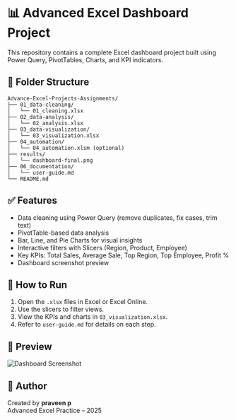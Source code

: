
# 📊 Advanced Excel Dashboard Project

This repository contains a complete Excel dashboard project built using Power Query, PivotTables, Charts, and KPI indicators.

## 📁 Folder Structure

```
Advance-Excel-Projects-Assignments/
├── 01_data-cleaning/
│   └── 01_cleaning.xlsx
├── 02_data-analysis/
│   └── 02_analysis.xlsx
├── 03_data-visualization/
│   └── 03_visualization.xlsx
├── 04_automation/
│   └── 04_automation.xlsm (optional)
├── results/
│   └── dashboard-final.png
├── 06_documentation/
│   └── user-guide.md
└── README.md
```

## ✅ Features

- Data cleaning using Power Query (remove duplicates, fix cases, trim text)
- PivotTable-based data analysis
- Bar, Line, and Pie Charts for visual insights
- Interactive filters with Slicers (Region, Product, Employee)
- Key KPIs: Total Sales, Average Sale, Top Region, Top Employee, Profit %
- Dashboard screenshot preview

## 🚀 How to Run

1. Open the `.xlsx` files in Excel or Excel Online.
2. Use the slicers to filter views.
3. View the KPIs and charts in `03_visualization.xlsx`.
4. Refer to `user-guide.md` for details on each step.

## 📸 Preview

![Dashboard Screenshot](results/dashboard-final.png)

## 📌 Author

Created by **praveen p**  
Advanced Excel Practice – 2025
